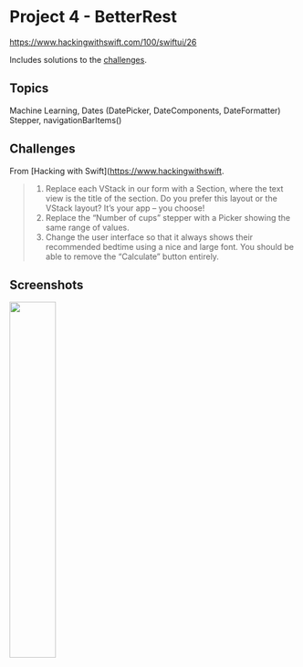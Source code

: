 # Project 4 - BetterRest

https://www.hackingwithswift.com/100/swiftui/26

Includes solutions to the [challenges](https://www.hackingwithswift.com/books/ios-swiftui/betterrest-wrap-up).

## Topics

Machine Learning, Dates (DatePicker, DateComponents, DateFormatter) Stepper, navigationBarItems()

## Challenges

From [Hacking with Swift](https://www.hackingwithswift.
>1.  Replace each VStack in our form with a Section, where the text view is the title of the section. Do you prefer this layout or the VStack layout? It’s your app – you choose!
>2.  Replace the “Number of cups” stepper with a Picker showing the same range of values.
>3.  Change the user interface so that it always shows their recommended bedtime using a nice and large font. You should be able to remove the “Calculate” button entirely.


## Screenshots

<img src="https://github.com/bashubb/100-days-of-swiftUI/blob/main/05-Project4/screenshots/BetterRestgif.gif" width="40%"> 
